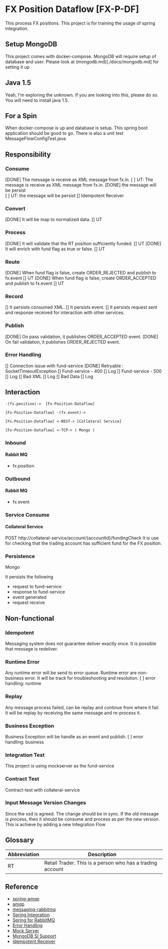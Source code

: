 # FX Position Dataflow [FX-P-DF]
This process FX positions.
This project is for training the usage of spring integration.

## Setup MongoDB
This project comes with docker-compose.
MongoDB will require setup of database and user.
Please look at (mongodb.md)[./docs/mongodb.md] for setting it up

## Java 1.5
Yeah, I'm exploring the unknown.
If you are looking into this, please do so.
You will need to install java 1.5.

## For a Spin
When docker-compose is up and database is setup.
This spring boot application should be good to go.
There is also a unit test MessageFlowConfigTest.java

## Responsibility
### Consume 
[DONE] The message is receive as XML message from fx.in.
[ ] UT: The message is receive as XML message from fx.in.
[DONE] the message will be persist    
[ ] UT: the message will be persist
 [] Idempotent Receiver

### Convert
[DONE] It will be map to normalized data.
 [] UT

### Process
[DONE] It will validate that the RT position sufficiently funded.
[] UT
[DONE] It will enrich with fund flag as true or false.
[] UT

### Route
[DONE] When fund flag is false, create ORDER_REJECTED and publish to fx.event
[] UT
[DONE] When fund flag is false, create ORDER_ACCEPTED and publish to fx.event
[] UT

### Record
[] It persists consumed XML.
[] It persists event. 
[] It persists request sent and response received for interaction with other services. 

### Publish
[DONE] On pass validation, it publishes ORDER_ACCEPTED event.
[DONE] On fail validation, it publishes ORDER_REJECTED event.

### Error Handling
[] Connection issue with fund-service
    [DONE] Retryable : SocketTimeoutException
[] Fund-service - 400
    [] Log
[] Fund-service - 500
    [] Log
[] Bad XML
    [] Log
[] Bad Data
    [] Log

## Interaction

```
-(fx.position)->  [Fx-Position-Dataflow]

[Fx-Position-Dataflow] -(fx.event)->

[Fx-Position-Dataflow] <-REST-> [Collateral Service]

[Fx-Position-Dataflow] <-TCP-> ( Mongo )
```

### Inbound
#### Rabbit MQ
- fx.position

### Outbound
#### Rabbit MQ
- fx.event

### Service Consume
#### Collateral Service
POST http://collateral-service/account/{accountId}/fundingCheck
    It is use for checking that the trading account has sufficient fund for the FX position.

### Persistence
Mongo

It persists the following
- request to fund-service
- response to fund-service
- event generated
- request receive    

## Non-functional
### Idempotent
Messaging system does not guarantee deliver exactly once.
It is possible that message is redeliver.

### Runtime Error
Any runtime error will be send to error queue.
Runtime error are non-business error. 
It will be track for troubleshooting and resolution.
[ ] error handling: runtime

### Replay
Any message process failed, can be replay and continue from where it fail. 
It will be replay by receiving the same message and re-process it.

### Business Exception
Business Exception will be handle as an event and publish.
[ ] error handling: business

### Integration Test
This project is using mockserver as the fund-service

### Contract Test
Contract-test with collateral-service

### Input Message Version Changes
Since the xsd is agreed. The change should be in sync.
If the old message is process, then it should be consume and process as per the new version.
This is achieve by adding a new Integration Flow

## Glossary
| Abbreviation | Description |
| --- | --- |
| RT | Retail Trader. This is a person who has a trading account |


## Reference
- [spring-amqp](https://docs.spring.io/spring-amqp/reference/html/)
- [amqp](https://docs.spring.io/spring-integration/reference/html/amqp.html)
- [messaging-rabbitmq](https://spring.io/guides/gs/messaging-rabbitmq/)
- [Spring Integration](https://docs.spring.io/spring-boot/docs/2.4.0/reference/htmlsingle/#boot-features-integration)
- [Spring for RabbitMQ](https://docs.spring.io/spring-boot/docs/2.4.0/reference/htmlsingle/#boot-features-amqp)
- [Error Handling](https://docs.spring.io/spring-integration/reference/html/error-handling.html#:~:text=Spring%20Integration%20supports%20error%20handling,to%20the%20'replyChannel'%20resolution.)
- [Mock Server](https://www.mock-server.com/mock_server/running_mock_server.html)
- [MongoDB SI Support](https://docs.spring.io/spring-integration/reference/html/mongodb.html#mongodb-connection)
- [Idempotent Receiver](https://docs.spring.io/spring-integration/docs/current/reference/html/messaging-endpoints.html#idempotent-receiver)



